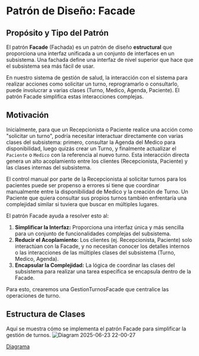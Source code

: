 # Patrón de Diseño: Facade

## Propósito y Tipo del Patrón

El patrón **Facade** (Fachada) es un patrón de diseño **estructural** que proporciona una interfaz unificada a un conjunto de interfaces en un subsistema. Una fachada define una interfaz de nivel superior que hace que el subsistema sea más fácil de usar.

En nuestro sistema de gestión de salud, la interacción con el sistema para realizar acciones como solicitar un turno, reprogramarlo o consultarlo, puede involucrar a varias clases (Turno, Medico, Agenda, Paciente). El patrón Facade simplifica estas interacciones complejas.

## Motivación

Inicialmente, para que un Recepcionista o Paciente realice una acción como "solicitar un turno", podría necesitar interactuar directamente con varias clases del subsistema: primero, consultar la Agenda del Medico para disponibilidad, luego quizás crear un Turno, y finalmente actualizar el `Paciente` o `Medico` con la referencia al nuevo turno. Esta interacción directa genera un alto acoplamiento entre los clientes (Recepcionista, Paciente) y las clases internas del subsistema.

El control manual por parte de la Recepcionista al solicitar turnos para los pacientes puede ser propenso a errores si tiene que coordinar manualmente entre la disponibilidad de Medico y la creación de Turno. Un Paciente que quiera consultar sus propios turnos también enfrentaría una complejidad similar si tuviera que buscar en múltiples lugares.

El patrón Facade ayuda a resolver esto al:
1.  **Simplificar la Interfaz:** Proporciona una interfaz única y más sencilla para un conjunto de funcionalidades complejas del subsistema.
2.  **Reducir el Acoplamiento:** Los clientes (ej. Recepcionista, Paciente) solo interactúan con la Facade, y no necesitan conocer los detalles internos o las interacciones de las múltiples clases del subsistema (Turno, Medico, Agenda).
3.  **Encapsular la Complejidad:** La lógica de coordinar las clases del subsistema para realizar una tarea específica se encapsula dentro de la Facade.

Para esto, crearemos una GestionTurnosFacade que centralice las operaciones de turno.

## Estructura de Clases

Aquí se muestra cómo se implementa el patrón Facade para simplificar la gestión de turnos.
![Diagram 2025-06-23 22-00-27](https://github.com/user-attachments/assets/ee7615be-7bc7-466f-989e-d2295a2bb92e)

[Diagrama](https://drive.google.com/file/d/19j9VB4S_ROmsSlvNbEQcxhOpcpJAxAkE/view?usp=sharing)

